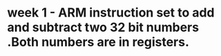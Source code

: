 # week 1 - ARM instruction set to add and subtract two 32 bit numbers .Both numbers are in registers.

